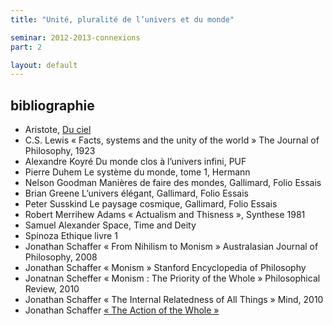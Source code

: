 ```yaml
---
title: "Unité, pluralité de l’univers et du monde"

seminar: 2012-2013-connexions
part: 2

layout: default
---
```


## bibliographie

- Aristote, [Du ciel](http://fr.wikipedia.org/wiki/Du_ciel)
- C.S. Lewis « Facts, systems and the unity of the world » The Journal of Philosophy, 1923
- Alexandre Koyré Du monde clos à l’univers infini, PUF
- Pierre Duhem Le système du monde, tome 1, Hermann
- Nelson Goodman Manières de faire des mondes, Gallimard, Folio Essais
- Brian Greene L’univers élégant, Gallimard, Folio Essais
- Peter Susskind Le paysage cosmique, Gallimard, Folio Essais
- Robert Merrihew Adams  « Actualism and Thisness », Synthese 1981
- Samuel Alexander Space, Time and Deity
- Spinoza Ethique livre 1
- Jonathan Schaffer « From Nihilism to Monism » Australasian Journal of Philosophy, 2008
- Jonathan Schaffer « Monism »  Stanford Encyclopedia of Philosophy
- Jonatnan Scheffer « Monism : The Priority of the Whole » Philosophical Review, 2010
- Jonathan Schaffer « The Internal Relatedness of All Things » Mind, 2010
- Jonathan Schaffer [« The Action of the Whole »](http://www.jonathanschaffer.org/action.pdf)
